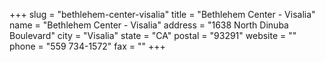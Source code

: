 +++
slug = "bethlehem-center-visalia"
title = "Bethlehem Center - Visalia"
name = "Bethlehem Center - Visalia"
address = "1638 North Dinuba Boulevard"
city = "Visalia"
state = "CA"
postal = "93291"
website = ""
phone = "559 734-1572"
fax = ""
+++
